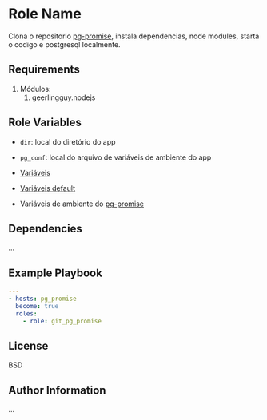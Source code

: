 Role Name
=========

Clona o repositorio [pg-promise](https://github.com/fabiokleis/pg-promise), instala dependencias, node modules, starta o codigo e postgresql localmente.

Requirements
------------

1. Módulos:
   1. geerlingguy.nodejs


Role Variables
--------------
- `dir`: local do diretório do app
- `pg_conf`: local do arquivo de variáveis de ambiente do app

- [Variáveis](vars/main.yml)
- [Variáveis default](defaults/main.yml)
- Variáveis de ambiente do [pg-promise](templates/env.j2)

Dependencies
------------

...

Example Playbook
----------------
```yml
---
- hosts: pg_promise
  become: true
  roles:
    - role: git_pg_promise
```
License
-------

BSD

Author Information
------------------

...
